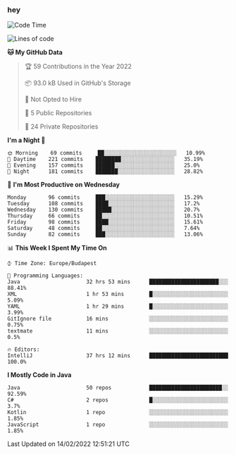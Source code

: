 ### hey

<!--START_SECTION:waka-->
![Code Time](http://img.shields.io/badge/Code%20Time-554%20hrs%204%20mins-blue)

![Lines of code](https://img.shields.io/badge/From%20Hello%20World%20I%27ve%20Written-437%20Thousand%20lines%20of%20code-blue)

**🐱 My GitHub Data** 

> 🏆 59 Contributions in the Year 2022
 > 
> 📦 93.0 kB Used in GitHub's Storage 
 > 
> 🚫 Not Opted to Hire
 > 
> 📜 5 Public Repositories 
 > 
> 🔑 24 Private Repositories  
 > 
**I'm a Night 🦉** 

```text
🌞 Morning    69 commits     ██░░░░░░░░░░░░░░░░░░░░░░░   10.99% 
🌆 Daytime    221 commits    ████████░░░░░░░░░░░░░░░░░   35.19% 
🌃 Evening    157 commits    ██████░░░░░░░░░░░░░░░░░░░   25.0% 
🌙 Night      181 commits    ███████░░░░░░░░░░░░░░░░░░   28.82%

```
📅 **I'm Most Productive on Wednesday** 

```text
Monday       96 commits     ███░░░░░░░░░░░░░░░░░░░░░░   15.29% 
Tuesday      108 commits    ████░░░░░░░░░░░░░░░░░░░░░   17.2% 
Wednesday    130 commits    █████░░░░░░░░░░░░░░░░░░░░   20.7% 
Thursday     66 commits     ██░░░░░░░░░░░░░░░░░░░░░░░   10.51% 
Friday       98 commits     ████░░░░░░░░░░░░░░░░░░░░░   15.61% 
Saturday     48 commits     ██░░░░░░░░░░░░░░░░░░░░░░░   7.64% 
Sunday       82 commits     ███░░░░░░░░░░░░░░░░░░░░░░   13.06%

```


📊 **This Week I Spent My Time On** 

```text
⌚︎ Time Zone: Europe/Budapest

💬 Programming Languages: 
Java                     32 hrs 53 mins      ██████████████████████░░░   88.41% 
XML                      1 hr 53 mins        █░░░░░░░░░░░░░░░░░░░░░░░░   5.09% 
YAML                     1 hr 29 mins        █░░░░░░░░░░░░░░░░░░░░░░░░   3.99% 
GitIgnore file           16 mins             ░░░░░░░░░░░░░░░░░░░░░░░░░   0.75% 
textmate                 11 mins             ░░░░░░░░░░░░░░░░░░░░░░░░░   0.5%

🔥 Editors: 
IntelliJ                 37 hrs 12 mins      █████████████████████████   100.0%

```

**I Mostly Code in Java** 

```text
Java                     50 repos            ███████████████████████░░   92.59% 
C#                       2 repos             █░░░░░░░░░░░░░░░░░░░░░░░░   3.7% 
Kotlin                   1 repo              ░░░░░░░░░░░░░░░░░░░░░░░░░   1.85% 
JavaScript               1 repo              ░░░░░░░░░░░░░░░░░░░░░░░░░   1.85%

```



 Last Updated on 14/02/2022 12:51:21 UTC
<!--END_SECTION:waka-->
